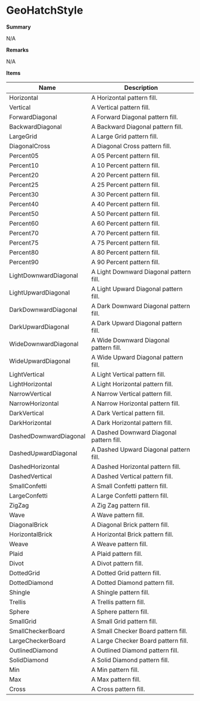 # GeoHatchStyle

**Summary**

N/A

**Remarks**

N/A

**Items**

|Name|Description|
|---|---|
|Horizontal|A Horizontal pattern fill.|
|Vertical|A Vertical pattern fill.|
|ForwardDiagonal|A Forward Diagonal pattern fill.|
|BackwardDiagonal|A Backward Diagonal pattern fill.|
|LargeGrid|A Large Grid pattern fill.|
|DiagonalCross|A Diagonal Cross pattern fill.|
|Percent05|A 05 Percent pattern fill.|
|Percent10|A 10 Percent pattern fill.|
|Percent20|A 20 Percent pattern fill.|
|Percent25|A 25 Percent pattern fill.|
|Percent30|A 30 Percent pattern fill.|
|Percent40|A 40 Percent pattern fill.|
|Percent50|A 50 Percent pattern fill.|
|Percent60|A 60 Percent pattern fill.|
|Percent70|A 70 Percent pattern fill.|
|Percent75|A 75 Percent pattern fill.|
|Percent80|A 80 Percent pattern fill.|
|Percent90|A 90 Percent pattern fill.|
|LightDownwardDiagonal|A Light Downward Diagonal pattern fill.|
|LightUpwardDiagonal|A Light Upward Diagonal pattern fill.|
|DarkDownwardDiagonal|A Dark Downward Diagonal pattern fill.|
|DarkUpwardDiagonal|A Dark Upward Diagonal pattern fill.|
|WideDownwardDiagonal|A Wide Downward Diagonal pattern fill.|
|WideUpwardDiagonal|A Wide Upward Diagonal pattern fill.|
|LightVertical|A Light Vertical pattern fill.|
|LightHorizontal|A Light Horizontal pattern fill.|
|NarrowVertical|A Narrow Vertical pattern fill.|
|NarrowHorizontal|A Narrow Horizontal pattern fill.|
|DarkVertical|A Dark Vertical pattern fill.|
|DarkHorizontal|A Dark Horizontal pattern fill.|
|DashedDownwardDiagonal|A Dashed Downward Diagonal pattern fill.|
|DashedUpwardDiagonal|A Dashed Upward Diagonal pattern fill.|
|DashedHorizontal|A Dashed Horizontal pattern fill.|
|DashedVertical|A Dashed Vertical pattern fill.|
|SmallConfetti|A Small Confetti pattern fill.|
|LargeConfetti|A Large Confetti pattern fill.|
|ZigZag|A Zig Zag pattern fill.|
|Wave|A Wave pattern fill.|
|DiagonalBrick|A Diagonal Brick pattern fill.|
|HorizontalBrick|A Horizontal Brick pattern fill.|
|Weave|A Weave pattern fill.|
|Plaid|A Plaid pattern fill.|
|Divot|A Divot pattern fill.|
|DottedGrid|A Dotted Grid pattern fill.|
|DottedDiamond|A Dotted Diamond pattern fill.|
|Shingle|A Shingle pattern fill.|
|Trellis|A Trellis pattern fill.|
|Sphere|A Sphere pattern fill.|
|SmallGrid|A Small Grid pattern fill.|
|SmallCheckerBoard|A Small Checker Board pattern fill.|
|LargeCheckerBoard|A Large Checker Board pattern fill.|
|OutlinedDiamond|A Outlined Diamond pattern fill.|
|SolidDiamond|A Solid Diamond pattern fill.|
|Min|A Min pattern fill.|
|Max|A Max pattern fill.|
|Cross|A Cross pattern fill.|

